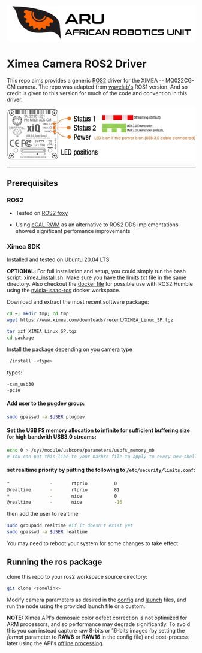![logo](docs/resources/ARU_logo_rectangle.png)
# Ximea Camera ROS2 Driver

This repo aims provides a generic [ROS2](https://docs.ros.org/en/foxy/index.html) driver for the XIMEA -- MQ022CG-CM camera. The repo was adapted from [wavelab's](https://github.com/wavelab/ximea_ros_cam) ROS1 version. And so credit is given to this version for much of the code and convention in this driver. 

![Slide86](docs/resources/ximea.jpeg)

<hr/> 

## Prerequisites

### ROS2

- Tested on [ROS2 foxy](https://docs.ros.org/en/foxy/Installation.html)

- Using [eCAL RWM](https://github.com/eclipse-ecal/rmw_ecal) as an alternative to ROS2 DDS implementations showed significant perfomance improvements
  
### Ximea SDK

Installed and tested on Ubuntu 20.04 LTS.

<b> OPTIONAL: </b>For full installation and setup, you could simply run the bash script: [ximea_install.sh](ximea_ros2_cam/docs/installation/ximea_install.sh). Make sure you have the limits.txt file in the same directory. Also checkout the [docker file](docs/docker/XIMEA.Dockerfile) for possible use with ROS2 Humble using the [nvidia-isaac-ros](https://github.com/NVIDIA-ISAAC-ROS/isaac_ros_common) docker workspace.

Download and extract the most recent software package:
```bash
cd ~; mkdir tmp; cd tmp
wget https://www.ximea.com/downloads/recent/XIMEA_Linux_SP.tgz
```
```bash
tar xzf XIMEA_Linux_SP.tgz
cd package
```
Install the package depending on you camera type
```bash
./install -<type>
```
types:

    -cam_usb30
    -pcie

#### Add user to the pugdev group:
```bash
sudo gpasswd -a $USER plugdev
```
#### Set the USB FS memory allocation to infinite for sufficient buffering size for high bandwith USB3.0 streams:
```bash
echo 0 > /sys/module/usbcore/parameters/usbfs_memory_mb
# You can put this line to your bashrc file to apply to every new shell
```
#### set realtime priority by putting the following to ``` /etc/security/limits.conf ```:
```bash
*               -       rtprio          0
@realtime       -       rtprio          81
*               -       nice            0
@realtime       -       nice            -16
```
then add the user to realtime
```bash
sudo groupadd realtime #if it doesn't exist yet
sudo gpasswd -a $USER realtime
```
You may need to reboot your system for some changes to take effect.

## Running the ros package

clone this repo to your ros2 workspace source directory:
```bash
git clone <somelink>
```
Modify camera parameters as desired in the [config](config/xiCam_config.yaml) and [launch](launch/xiCam.launch.xml) files, and run the node using the provided launch file or a custom. 

<b>NOTE:</b> Ximea API's demosaic color defect correction is not optimized for ARM processors, and so performance may degrade significantly. To avoid this you can instead capture raw 8-bits or 16-bits images (by setting the <i>format</i> parameter to <b>RAW8</b> or <b>RAW16</b> in the config file) and post-process later using the API's [offline processing](https://www.ximea.com/support/wiki/apis/XiAPI_Offline_Processing).
